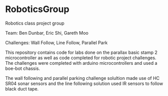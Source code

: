 # RoboticsGroup
Robotics class project group

Team:
Ben Dunbar, Eric Shi, Gareth Moo

Challenges:
Wall Follow, Line Follow, Parallel Park

This repository contains code for labs done on the parallax basic stamp 2 microcontroller
as well as code completed for robotic project challenges. The challenges were completed with 
arduino microcontrollers and used a boe-bot chassis. 

The wall following and parallel parking challenge solultion made use of HC SR04 sonar sensors 
and the line following solution used IR sensors to follow black duct tape.